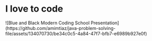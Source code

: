 <h1>I love to code</h1>
![Blue and Black Modern Coding School Presentation](https://github.com/amimtiaz/java-problem-solving-file/assets/134070730/be34c0c5-4a84-47f7-bfb7-e6989b927e0f)

